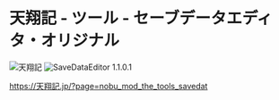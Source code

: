 # 天翔記 - ツール - セーブデータエディタ・オリジナル

![天翔記](https://img.shields.io/badge/天翔記-with_PK-6479ff.svg)
![SaveDataEditor 1.1.0.1](https://img.shields.io/badge/SaveDataEdiitor-1.1.0.1-6479ff.svg)

https://天翔記.jp/?page=nobu_mod_the_tools_savedat